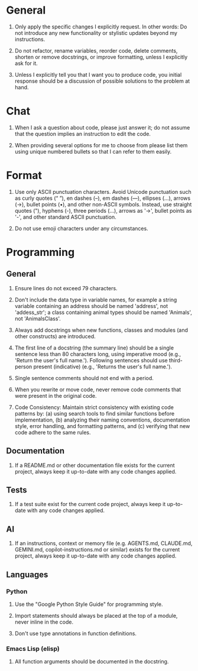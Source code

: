 # General

1. Only apply the specific changes I explicitly request. In other words: Do
   not introduce any new functionality or stylistic updates beyond my
   instructions.

2. Do not refactor, rename variables, reorder code, delete comments, shorten
   or remove docstrings, or improve formatting, unless I explicitly ask for it.

3. Unless I explicitly tell you that I want you to produce code, you initial
   response should be a discussion of possible solutions to the problem at
   hand.

# Chat

1. When I ask a question about code, please just answer it; do not assume
   that the question implies an instruction to edit the code.

2. When providing several options for me to choose from please list them
   using unique numbered bullets so that I can refer to them easily.

# Format

1. Use only ASCII punctuation characters. Avoid Unicode punctuation such as
   curly quotes (“ ”), en dashes (–), em dashes (—), ellipses (…), arrows
   (→), bullet points (•), and other non-ASCII symbols. Instead, use
   straight quotes ("), hyphens (-), three periods (...), arrows as '->',
   bullet points as '-', and other standard ASCII punctuation.

2. Do not use emoji characters under any circumstances.

# Programming

## General

1. Ensure lines do not exceed 79 characters.

2. Don't include the data type in variable names, for example a string
   variable containing an address should be named 'address', not
   'addess_str'; a class containing animal types should be named 'Animals',
   not 'AnimalsClass'.

3. Always add docstrings when new functions, classes and modules (and other
   constructs) are introduced.

4. The first line of a docstring (the summary line) should be a single
   sentence less than 80 characters long, using imperative mood (e.g.,
   'Return the user's full name.'). Following sentences should use
   third-person present (indicative) (e.g., 'Returns the user's full
   name.').

5. Single sentence comments should not end with a period.

6. When you rewrite or move code, never remove code comments that were
   present in the original code.

7. Code Consistency: Maintain strict consistency with existing code patterns
   by: (a) using search tools to find similar functions before
   implementation, (b) analyzing their naming conventions, documentation
   style, error handling, and formatting patterns, and (c) verifying that
   new code adhere to the same rules.

## Documentation

1. If a README.md or other documentation file exists for the current
   project, always keep it up-to-date with any code changes applied.

## Tests

1. If a test suite exist for the current code project, always keep it
   up-to-date with any code changes applied.

## AI

1. If an instructions, context or memory file (e.g. AGENTS.md, CLAUDE.md,
   GEMINI.md, copilot-instructions.md or similar) exists for the current
   project, always keep it up-to-date with any code changes applied.

## Languages

### Python

1. Use the "Google Python Style Guide" for programming style.

2. Import statements should always be placed at the top of a module, never
  inline in the code.

3. Don't use type annotations in function definitions.

### Emacs Lisp (elisp)

1. All function arguments should be documented in the docstring.
